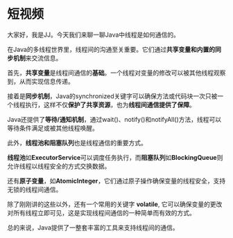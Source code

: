 # 短视频

大家好，我是JJ。今天我们来聊一聊Java中线程是如何通信的。

在Java的多线程世界里，线程间的沟通至关重要。它们通过**共享变量和内置的同步机制**来交流信息。

首先，**共享变量**是线程间通信的**基础**。一个线程对变量的修改可以被其他线程观察到，从而实现信息传递。

接着是**同步机制**，Java的synchronized关键字可以确保方法或代码块一次只被一个线程执行，这样不仅**保护了共享资源**，也为**线程间通信提供了保障**。

Java还提供了**等待/通知机制**，通过wait()、notify()和notifyAll()方法，线程可以等待条件满足或被其他线程唤醒。

此外，**线程池和阻塞队列**也是线程通信的重要方式。

**线程池**如**ExecutorService**可以调度任务执行，而**阻塞队列**如**BlockingQueue**则允许线程以线程安全的方式交换数据。

还有**原子变量**，如**AtomicInteger**，它们通过原子操作确保变量的线程安全，支持无锁的线程间通信。

除了刚刚讲的这些以外，还有一个常用的关键字 **volatile**, 它可以确保变量的更改对所有线程立即可见，这是实现线程间通信的一种简单而有效的方式。

总的来说，Java提供了一整套丰富的工具来支持线程间的通信。
